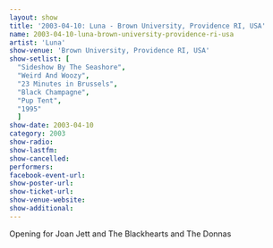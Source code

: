 ```yaml
---
layout: show
title: '2003-04-10: Luna - Brown University, Providence RI, USA'
name: 2003-04-10-luna-brown-university-providence-ri-usa
artist: 'Luna'
show-venue: 'Brown University, Providence RI, USA'
show-setlist: [
  "Sideshow By The Seashore",
  "Weird And Woozy",
  "23 Minutes in Brussels",
  "Black Champagne",
  "Pup Tent",
  "1995"
  ]
show-date: 2003-04-10
category: 2003
show-radio: 
show-lastfm: 
show-cancelled: 
performers: 
facebook-event-url: 
show-poster-url: 
show-ticket-url: 
show-venue-website: 
show-additional: 
---
```


Opening for Joan Jett and The Blackhearts and The Donnas